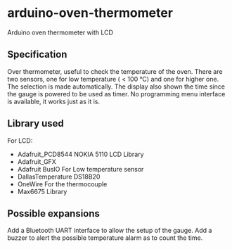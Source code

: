 # arduino-oven-thermometer
Arduino oven thermometer with LCD

## Specification
Over thermometer, useful to check the temperature of the oven. There are two sensors, one for low temperature ( < 100 °C) and one for higher one. The selection is made automatically. The display also shown the time since the gauge is powered to be used as timer. No programming menu interface is available, it works just as it is.

## Library used
For LCD:
 - Adafruit_PCD8544 NOKIA 5110 LCD Library
 - Adafruit_GFX
 - Adafruit BusIO
For Low temperature sensor
 - DallasTemperature DS18B20
 - OneWire
For the thermocouple
 - Max6675 Library

## Possible expansions
Add a Bluetooth UART interface to allow the setup of the gauge.
Add a buzzer to alert the possible temperature alarm as to count the time.

